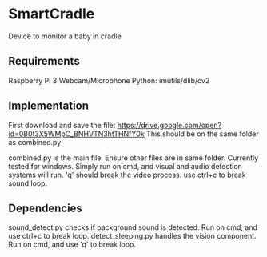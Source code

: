 # SmartCradle

Device to monitor a baby in cradle

## Requirements

Raspberry Pi 3
Webcam/Microphone
Python: imutils/dlib/cv2

## Implementation
First download and save the file: https://drive.google.com/open?id=0B0t3X5WMpC_BNHVTN3htTHNfY0k
This should be on the same folder as combined.py 

combined.py is the main file. Ensure other files are in same folder. 
Currently tested for windows. Simply run on cmd, and visual and audio detection systems will run. 
'q' should break the video process. 
use ctrl+c to break sound loop. 


## Dependencies
sound_detect.py checks if background sound is detected. Run on cmd, and use ctrl+c to break loop.
detect_sleeping.py handles the vision component. Run on cmd, and use 'q' to break loop.